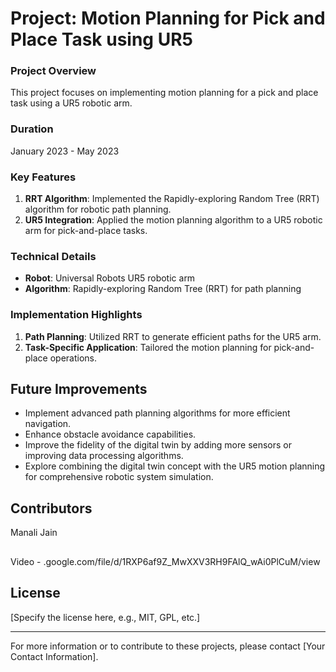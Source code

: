 # Project: Motion Planning for Pick and Place Task using UR5

### Project Overview

This project focuses on implementing motion planning for a pick and place task using a UR5 robotic arm.

### Duration

January 2023 - May 2023

### Key Features

1. **RRT Algorithm**: Implemented the Rapidly-exploring Random Tree (RRT) algorithm for robotic path planning.
2. **UR5 Integration**: Applied the motion planning algorithm to a UR5 robotic arm for pick-and-place tasks.

### Technical Details

- **Robot**: Universal Robots UR5 robotic arm
- **Algorithm**: Rapidly-exploring Random Tree (RRT) for path planning

### Implementation Highlights

1. **Path Planning**: Utilized RRT to generate efficient paths for the UR5 arm.
2. **Task-Specific Application**: Tailored the motion planning for pick-and-place operations.

## Future Improvements

- Implement advanced path planning algorithms for more efficient navigation.
- Enhance obstacle avoidance capabilities.
- Improve the fidelity of the digital twin by adding more sensors or improving data processing algorithms.
- Explore combining the digital twin concept with the UR5 motion planning for comprehensive robotic system simulation.

## Contributors

Manali Jain
##

Video - .google.com/file/d/1RXP6af9Z_MwXXV3RH9FAlQ_wAi0PlCuM/view

## License

[Specify the license here, e.g., MIT, GPL, etc.]

---

For more information or to contribute to these projects, please contact [Your Contact Information].
